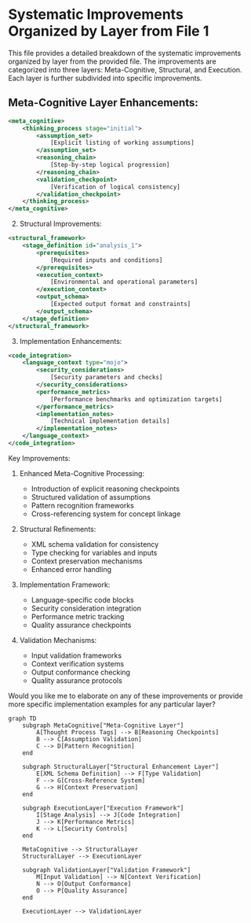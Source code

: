 # Systematic Improvements Organized by Layer from File 1

This file provides a detailed breakdown of the systematic improvements organized by layer from the provided file. The improvements are categorized into three layers: Meta-Cognitive, Structural, and Execution. Each layer is further subdivided into specific improvements.

## Meta-Cognitive Layer Enhancements:

```xml
<meta_cognitive>
    <thinking_process stage="initial">
        <assumption_set>
            [Explicit listing of working assumptions]
        </assumption_set>
        <reasoning_chain>
            [Step-by-step logical progression]
        </reasoning_chain>
        <validation_checkpoint>
            [Verification of logical consistency]
        </validation_checkpoint>
    </thinking_process>
</meta_cognitive>
```

2. Structural Improvements:

```xml
<structural_framework>
    <stage_definition id="analysis_1">
        <prerequisites>
            [Required inputs and conditions]
        </prerequisites>
        <execution_context>
            [Environmental and operational parameters]
        </execution_context>
        <output_schema>
            [Expected output format and constraints]
        </output_schema>
    </stage_definition>
</structural_framework>
```

3. Implementation Enhancements:

```xml
<code_integration>
    <language_context type="mojo">
        <security_considerations>
            [Security parameters and checks]
        </security_considerations>
        <performance_metrics>
            [Performance benchmarks and optimization targets]
        </performance_metrics>
        <implementation_notes>
            [Technical implementation details]
        </implementation_notes>
    </language_context>
</code_integration>
```

Key Improvements:

1. Enhanced Meta-Cognitive Processing:
   - Introduction of explicit reasoning checkpoints
   - Structured validation of assumptions
   - Pattern recognition frameworks
   - Cross-referencing system for concept linkage

2. Structural Refinements:
   - XML schema validation for consistency
   - Type checking for variables and inputs
   - Context preservation mechanisms
   - Enhanced error handling

3. Implementation Framework:
   - Language-specific code blocks
   - Security consideration integration
   - Performance metric tracking
   - Quality assurance checkpoints

4. Validation Mechanisms:
   - Input validation frameworks
   - Context verification systems
   - Output conformance checking
   - Quality assurance protocols

Would you like me to elaborate on any of these improvements or provide more specific implementation examples for any particular layer?

```mermaid
graph TD
    subgraph MetaCognitive["Meta-Cognitive Layer"]
        A[Thought Process Tags] --> B[Reasoning Checkpoints]
        B --> C[Assumption Validation]
        C --> D[Pattern Recognition]
    end

    subgraph StructuralLayer["Structural Enhancement Layer"]
        E[XML Schema Definition] --> F[Type Validation]
        F --> G[Cross-Reference System]
        G --> H[Context Preservation]
    end

    subgraph ExecutionLayer["Execution Framework"]
        I[Stage Analysis] --> J[Code Integration]
        J --> K[Performance Metrics]
        K --> L[Security Controls]
    end

    MetaCognitive --> StructuralLayer
    StructuralLayer --> ExecutionLayer

    subgraph ValidationLayer["Validation Framework"]
        M[Input Validation] --> N[Context Verification]
        N --> O[Output Conformance]
        O --> P[Quality Assurance]
    end

    ExecutionLayer --> ValidationLayer
```
